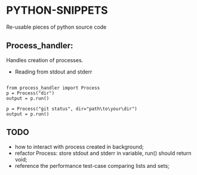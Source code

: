 # PYTHON-SNIPPETS
Re-usable pieces of python source code

## Process_handler: ##
Handles creation of processes.
- Reading from stdout and stderr
```

from process_handler import Process
p = Process("dir")
output = p.run()

p = Process("git status", dir="path\to\your\dir")
output = p.run()
```

## TODO ##
- how to interact with process created in background;
- refactor Process: store stdout and stderr in variable, run() should return void;
- reference the performance test-case comparing lists and sets;
